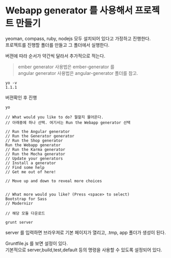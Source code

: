 # Webapp generator 를 사용해서 프로젝트 만들기

yeoman, compass, ruby, nodejs 모두 설치되어 있다고 가정하고 진행한다. 		
프로젝트를 진행할 폴더를 만들고 그 폴더에서 실행한다. 	

버젼에 따라 순서가 약간씩 달라서 추가적으로 적는다.

> ember generator 사용법은 ember-generator 를 				
> angular generator 사용법은 angular-generator 폴더를 참고.


```
yo -v
1.1.1
```

버젼확인 후 진행

```
yo

// What would you like to do? 뭘할지 물어온다. 
// 아래중에 하나 선택. 여기서는 Run the Webapp generator 선택

// Run the Angular generator
// Run the Generator generator
// Run the Shop generator
Run the Webapp generator
// Run the Karma generator
// Run the Mocha generator
// Update your generators
// Install a generator
// Find some help
// Get me out of here!

// Move up and down to reveal more choices


// What more would you like? (Press <space> to select)
Bootstrap for Sass
// Modernizr

// 해당 모듈 다운로드

grunt server
```

server 를 입력하면 브라우져로 기본 페이지가 열리고, .tmp, app 폴더가 생성이 된다.

Gruntfile.js 를 보면 설정이 있다.   
기본적으로 server,build,test,default 등의 명령을 사용할 수 있도록 설정되어 있다.




